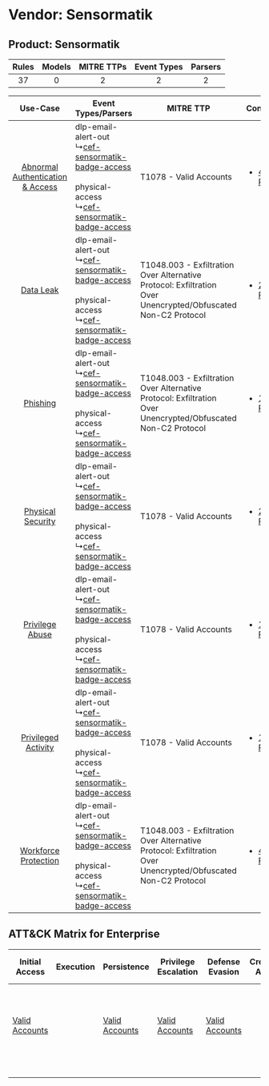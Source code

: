 Vendor: Sensormatik
===================
Product: Sensormatik
--------------------
| Rules | Models | MITRE TTPs | Event Types | Parsers |
|:-----:|:------:|:----------:|:-----------:|:-------:|
|  37   |   0    |     2      |      2      |    2    |

|    Use-Case    | Event Types/Parsers    | MITRE TTP    | Content    |
|:----:| ---- | ---- | ---- |
| [Abnormal Authentication & Access](../../../UseCases/uc_abnormal_authentication_&_access.md) |  dlp-email-alert-out<br> ↳[cef-sensormatik-badge-access](Ps/pC_cefsensormatikbadgeaccess.md)<br><br> physical-access<br> ↳[cef-sensormatik-badge-access](Ps/pC_cefsensormatikbadgeaccess.md)<br> | T1078 - Valid Accounts<br>    | [<ul><li>4 Rules</li></ul>](RM/r_m_sensormatik_sensormatik_Abnormal_Authentication_&_Access.md) |
|    [Data Leak](../../../UseCases/uc_data_leak.md)    |  dlp-email-alert-out<br> ↳[cef-sensormatik-badge-access](Ps/pC_cefsensormatikbadgeaccess.md)<br><br> physical-access<br> ↳[cef-sensormatik-badge-access](Ps/pC_cefsensormatikbadgeaccess.md)<br> | T1048.003 - Exfiltration Over Alternative Protocol: Exfiltration Over Unencrypted/Obfuscated Non-C2 Protocol<br> | [<ul><li>27 Rules</li></ul>](RM/r_m_sensormatik_sensormatik_Data_Leak.md)    |
|    [Phishing](../../../UseCases/uc_phishing.md)    |  dlp-email-alert-out<br> ↳[cef-sensormatik-badge-access](Ps/pC_cefsensormatikbadgeaccess.md)<br><br> physical-access<br> ↳[cef-sensormatik-badge-access](Ps/pC_cefsensormatikbadgeaccess.md)<br> | T1048.003 - Exfiltration Over Alternative Protocol: Exfiltration Over Unencrypted/Obfuscated Non-C2 Protocol<br> | [<ul><li>1 Rules</li></ul>](RM/r_m_sensormatik_sensormatik_Phishing.md)    |
|    [Physical Security](../../../UseCases/uc_physical_security.md)    |  dlp-email-alert-out<br> ↳[cef-sensormatik-badge-access](Ps/pC_cefsensormatikbadgeaccess.md)<br><br> physical-access<br> ↳[cef-sensormatik-badge-access](Ps/pC_cefsensormatikbadgeaccess.md)<br> | T1078 - Valid Accounts<br>    | [<ul><li>2 Rules</li></ul>](RM/r_m_sensormatik_sensormatik_Physical_Security.md)    |
|    [Privilege Abuse](../../../UseCases/uc_privilege_abuse.md)    |  dlp-email-alert-out<br> ↳[cef-sensormatik-badge-access](Ps/pC_cefsensormatikbadgeaccess.md)<br><br> physical-access<br> ↳[cef-sensormatik-badge-access](Ps/pC_cefsensormatikbadgeaccess.md)<br> | T1078 - Valid Accounts<br>    | [<ul><li>1 Rules</li></ul>](RM/r_m_sensormatik_sensormatik_Privilege_Abuse.md)    |
|    [Privileged Activity](../../../UseCases/uc_privileged_activity.md)    |  dlp-email-alert-out<br> ↳[cef-sensormatik-badge-access](Ps/pC_cefsensormatikbadgeaccess.md)<br><br> physical-access<br> ↳[cef-sensormatik-badge-access](Ps/pC_cefsensormatikbadgeaccess.md)<br> | T1078 - Valid Accounts<br>    | [<ul><li>1 Rules</li></ul>](RM/r_m_sensormatik_sensormatik_Privileged_Activity.md)    |
|    [Workforce Protection](../../../UseCases/uc_workforce_protection.md)    |  dlp-email-alert-out<br> ↳[cef-sensormatik-badge-access](Ps/pC_cefsensormatikbadgeaccess.md)<br><br> physical-access<br> ↳[cef-sensormatik-badge-access](Ps/pC_cefsensormatikbadgeaccess.md)<br> | T1048.003 - Exfiltration Over Alternative Protocol: Exfiltration Over Unencrypted/Obfuscated Non-C2 Protocol<br> | [<ul><li>4 Rules</li></ul>](RM/r_m_sensormatik_sensormatik_Workforce_Protection.md)    |

ATT&CK Matrix for Enterprise
----------------------------
| Initial Access                                                      | Execution | Persistence                                                         | Privilege Escalation                                                | Defense Evasion                                                     | Credential Access | Discovery | Lateral Movement | Collection | Command and Control | Exfiltration                                                                                                                                                                                                                                         | Impact |
| ------------------------------------------------------------------- | --------- | ------------------------------------------------------------------- | ------------------------------------------------------------------- | ------------------------------------------------------------------- | ----------------- | --------- | ---------------- | ---------- | ------------------- | ---------------------------------------------------------------------------------------------------------------------------------------------------------------------------------------------------------------------------------------------------- | ------ |
| [Valid Accounts](https://attack.mitre.org/techniques/T1078)<br><br> |           | [Valid Accounts](https://attack.mitre.org/techniques/T1078)<br><br> | [Valid Accounts](https://attack.mitre.org/techniques/T1078)<br><br> | [Valid Accounts](https://attack.mitre.org/techniques/T1078)<br><br> |                   |           |                  |            |                     | [Exfiltration Over Alternative Protocol](https://attack.mitre.org/techniques/T1048)<br><br>[Exfiltration Over Alternative Protocol: Exfiltration Over Unencrypted/Obfuscated Non-C2 Protocol](https://attack.mitre.org/techniques/T1048/003)<br><br> |        |
